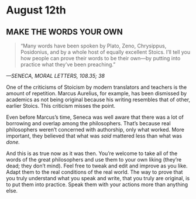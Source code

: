 # August 12th
## MAKE THE WORDS YOUR OWN

> “Many words have been spoken by Plato, Zeno, Chrysippus, Posidonius, and by a whole host of equally excellent Stoics. I’ll tell you how people can prove their words to be their own—by putting into practice what they’ve been preaching.”

*—SENECA, MORAL LETTERS, 108.35; 38*

One of the criticisms of Stoicism by modern translators and teachers is the amount of repetition. Marcus Aurelius, for example, has been dismissed by academics as not being original because his writing resembles that of other, earlier Stoics. This criticism misses the point.

Even before Marcus’s time, Seneca was well aware that there was a lot of borrowing and overlap among the philosophers. That’s because real philosophers weren’t concerned with authorship, only what worked. More important, they believed that what was *said* mattered less than what was *done.*

And this is as true now as it was then. You’re welcome to take all of the words of the great philosophers and use them to your own liking (they’re dead; they don’t mind). Feel free to tweak and edit and improve as you like. Adapt them to the real conditions of the real world. The way to prove that you truly understand what you speak and write, that you truly are original, is to put them into practice. Speak them with your actions more than anything else.

